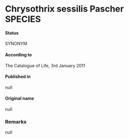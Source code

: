 Chrysothrix sessilis Pascher SPECIES
=======

#### Status
SYNONYM

#### According to
The Catalogue of Life, 3rd January 2011

#### Published in
null

#### Original name
null

### Remarks
null